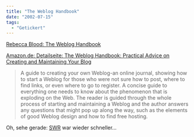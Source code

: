 ```yaml
---
title: "The Weblog Handbook"
date: "2002-07-15"
tags:
  - "Getickert"
---
```


[Rebecca Blood: The Weblog Handbook](http://www.rebeccablood.net/handbook/)

[Amazon.de: Detailseite: The Weblog Handbook: Practical Advice on Creating and Maintaining Your Blog](http://www.amazon.de/exec/obidos/ASIN/073820756X/ref=cm_mp_wli_/302-4708350-6986441?coliid=I14P2MF5Y2XBST)

> A guide to creating your own Weblog-an online journal, showing how to start a Weblog for those who were not sure how to post, where to find links, or even where to go to register. A concise guide to everything one needs to know about the phenomenon that is exploding on the Web. The reader is guided through the whole process of starting and maintaining a Weblog and the author answers any questions that might pop up along the way, such as the elements of good Weblog design and how to find free hosting.

Oh, sehe gerade: [SWR](http://www.schockwellenreiter.de/2002/07/15.html#a6575) war wieder schneller…
